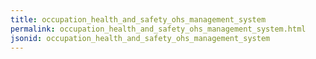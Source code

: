 ```yaml
---
title: occupation_health_and_safety_ohs_management_system
permalink: occupation_health_and_safety_ohs_management_system.html
jsonid: occupation_health_and_safety_ohs_management_system
---
```

